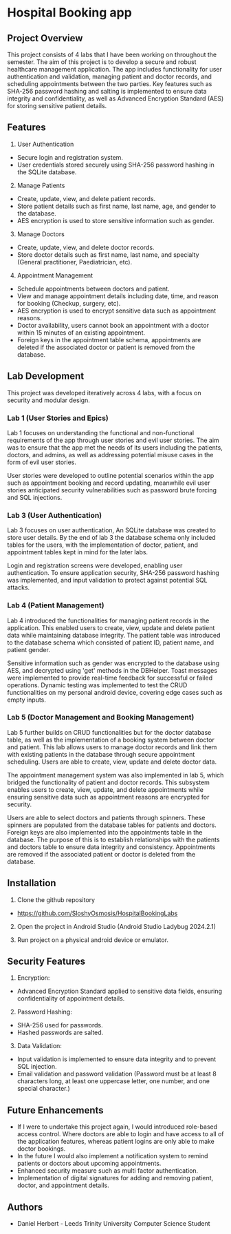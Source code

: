 # Hospital Booking app
## Project Overview

This project consists of 4 labs that I have been working on throughout the semester. The aim of this project is to develop a secure and robust healthcare management application. 
The app includes functionality for user authentication and validation, managing patient and doctor records, and scheduling appointments between the two parties.
Key features such as SHA-256 password hashing and salting is implemented to ensure data integrity and confidentiality, as well as Advanced Encryption Standard (AES) for storing sensitive patient details.

## Features

1. User Authentication
+ Secure login and registration system.
+ User credentials stored securely using SHA-256 password hashing in the SQLite database.

2. Manage Patients
+ Create, update, view, and delete patient records.
+ Store patient details such as first name, last name, age, and gender to the database.
+ AES encryption is used to store sensitive information such as gender.

3. Manage Doctors
+ Create, update, view, and delete doctor records.
+ Store doctor details such as first name, last name, and specialty (General practitioner, Paediatrician, etc).

4. Appointment Management
+ Schedule appointments between doctors and patient.
+ View and manage appointment details including date, time, and reason for booking (Checkup, surgery, etc).
+ AES encryption is used to encrypt sensitive data such as appointment reasons.
+ Doctor availability, users cannot book an appointment with a doctor within 15 minutes of an existing appointment.
+ Foreign keys in the appointment table schema, appointments are deleted if the associated doctor or patient is removed from the database.

## Lab Development

This project was developed iteratively across 4 labs, with a focus on security and modular design.

### Lab 1 (User Stories and Epics)

Lab 1 focuses on understanding the functional and non-functional requirements of the app through user stories and evil user stories.
The aim was to ensure that the app met the needs of its users including the patients, doctors, and admins, as well as addressing potential misuse cases in the form of evil user stories.

User stories were developed to outline potential scenarios within the app such as appointment booking and record updating, meanwhile evil user stories anticipated security vulnerabilities such as password brute forcing and SQL injections.

### Lab 3 (User Authentication)

Lab 3 focuses on user authentication, An SQLite database was created to store user details. By the end of lab 3 the database schema only included tables for the users, with the implementation of doctor, patient, and appointment tables kept in mind for the later labs.

Login and registration screens were developed, enabling user authentication. To ensure application security, SHA-256 password hashing was implemented, and input validation to protect against potential SQL attacks.

### Lab 4 (Patient Management)

Lab 4 introduced the functionalities for managing patient records in the application. This enabled users to create, view, update and delete patient data while maintaining database integrity.
The patient table was introduced to the database schema which consisted of patient ID, patient name, and patient gender. 

Sensitive information such as gender was encrypted to the database using AES, and decrypted using 'get' methods in the DBHelper.
Toast messages were implemented to provide real-time feedback for successful or failed operations. Dynamic testing was implemented to test the CRUD functionalities on my personal android device, covering edge cases such as empty inputs.

### Lab 5 (Doctor Management and Booking Management)

Lab 5 further builds on CRUD functionalities but for the doctor database table, as well as the implementation of a booking system between doctor and patient. This lab allows users to manage doctor records and link them with existing patients in the database through secure appointment scheduling.
Users are able to create, view, update and delete doctor data. 

The appointment management system was also implemented in lab 5, which bridged the functionality of patient and doctor records. This subsystem enables users to create, view, update, and delete appointments while ensuring sensitive data such as appointment reasons are encrypted for security.

Users are able to select doctors and patients through spinners. These spinners are populated from the database tables for patients and doctors.
Foreign keys are also implemented into the appointments table in the database. The purpose of this is to establish relationships with the patients and doctors table to ensure data integrity and consistency. Appointments are removed if the associated patient or doctor is deleted from the database.


## Installation

1. Clone the github repository
+ https://github.com/SloshyOsmosis/HospitalBookingLabs

2. Open the project in Android Studio (Android Studio Ladybug 2024.2.1)

3. Run project on a physical android device or emulator.

## Security Features

1. Encryption:
+ Advanced Encryption Standard applied to sensitive data fields, ensuring confidentiality of appointment details.

2. Password Hashing:
+ SHA-256 used for passwords.
+ Hashed passwords are salted.

3. Data Validation:
+ Input validation is implemented to ensure data integrity and to prevent SQL injection.
+ Email validation and password validation (Password must be at least 8 characters long, at least one uppercase letter, one number, and one special character.)

## Future Enhancements

+ If I were to undertake this project again, I would introduced role-based access control. Where doctors are able to login and have access to all of the application features, whereas patient logins are only able to make doctor bookings.
+ In the future I would also implement a notification system to remind patients or doctors about upcoming appointments. 
+ Enhanced security measure such as multi factor authentication.
+ Implementation of digital signatures for adding and removing patient, doctor, and appointment details.

## Authors
+ Daniel Herbert - Leeds Trinity University Computer Science Student